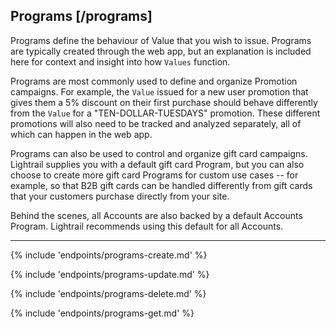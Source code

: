 ## Programs [/programs]

Programs define the behaviour of Value that you wish to issue. Programs are typically created through the web app, but an explanation is included here for context and insight into how `Values` function.

Programs are most commonly used to define and organize Promotion campaigns. For example, the `Value` issued for a new user promotion that gives them a 5% discount on their first purchase should behave differently from the `Value` for a "TEN-DOLLAR-TUESDAYS" promotion. These different promotions will also need to be tracked and analyzed separately, all of which can happen in the web app.

Programs can also be used to control and organize gift card campaigns. Lightrail supplies you with a default gift card Program, but you can also choose to create more gift card Programs for custom use cases -- for example, so that B2B gift cards can be handled differently from gift cards that your customers purchase directly from your site.

Behind the scenes, all Accounts are also backed by a default Accounts Program. Lightrail recommends using this default for all Accounts.

---
{% include 'endpoints/programs-create.md' %}

{% include 'endpoints/programs-update.md' %}

{% include 'endpoints/programs-delete.md' %}

{% include 'endpoints/programs-get.md' %}
